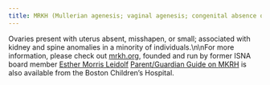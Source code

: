 ```yaml
---
title: MRKH (Mullerian agenesis; vaginal agenesis; congenital absence of vagina)
---
```


Ovaries present with uterus absent, misshapen, or small; associated with kidney and spine anomalies in a minority of individuals.\n\nFor more information, please check out [mrkh.org][1], founded and run by former <span class="caps">ISNA</span> board member [Esther Morris Leidolf][2] [Parent/Guardian Guide on <span class="caps">MKRH</span>][3] is also available from the Boston Children&#8217;s Hospital.

 [1]: http://mrkhorg.homestead.com/
 [2]: /about/leidolf.%5Cn%5CnA
 [3]: http://www.youngwomenshealth.org/mrkh_parent.html